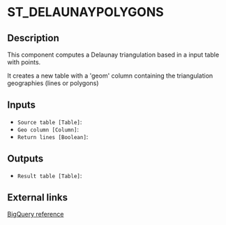 
# ST_DELAUNAYPOLYGONS
## Description

 This component computes a Delaunay triangulation based in a input table with points.

 It creates a new table with a 'geom' column containing the triangulation geographies (lines or polygons)
 
## Inputs
* `Source table [Table]`: 
* `Geo column [Column]`: 
* `Return lines [Boolean]`: 

## Outputs
* `Result table [Table]`: 

## External links
[BigQuery reference](https://docs.carto.com/data-and-analysis/analytics-toolbox-for-bigquery/sql-reference/processing#st_delaunaypolygons)
      